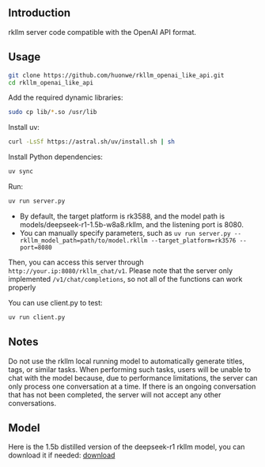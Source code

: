 ## Introduction

rkllm server code compatible with the OpenAI API format.

## Usage

```bash
git clone https://github.com/huonwe/rkllm_openai_like_api.git
cd rkllm_openai_like_api
```

Add the required dynamic libraries:

```bash
sudo cp lib/*.so /usr/lib
```

Install uv:

```bash
curl -LsSf https://astral.sh/uv/install.sh | sh
```

Install Python dependencies:

```bash
uv sync
```

Run:

```bash
uv run server.py
```

- By default, the target platform is rk3588, and the model path is models/deepseek-r1-1.5b-w8a8.rkllm, and the listening port is 8080.
- You can manually specify parameters, such as `uv run server.py --rkllm_model_path=path/to/model.rkllm --target_platform=rk3576 --port=8080`

Then, you can access this server through `http://your.ip:8080/rkllm_chat/v1`.
Please note that the server only implemented `/v1/chat/completions`, so not all of the functions can work properly

You can use client.py to test:

```bash
uv run client.py
```

## Notes

Do not use the rkllm local running model to automatically generate titles, tags, or similar tasks. When performing such tasks, users will be unable to chat with the model because, due to performance limitations, the server can only process one conversation at a time. If there is an ongoing conversation that has not been completed, the server will not accept any other conversations.

## Model

Here is the 1.5b distilled version of the deepseek-r1 rkllm model, you can download it if needed: [download](https://drive.google.com/drive/folders/1I4XHZeNcDQgm1A2BTzatmUWdNHIQSsMJ?usp=sharing)
